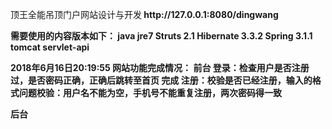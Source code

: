 ﻿<p>
顶王全能吊顶门户网站设计与开发<b>
http://127.0.0.1:8080/dingwang<b>
</p>
<p>
需要使用的内容版本如下：<b>
java jre7<b>
Struts 2.1<b>
Hibernate 3.3.2<b>
Spring 3.1.1<b>
tomcat servlet-api<b>
</p>

<p>
2018年6月16日20:19:55<b>
网站功能完成情况：<b>
前台<b>
登录：检查用户是否注册过，是否密码正确，正确后跳转至首页   完成<b>
注册：校验是否已经注册，输入的格式问题校验：用户名不能为空，手机号不能重复注册，两次密码得一致<b>
</p>
<p>
后台<b>
</p>